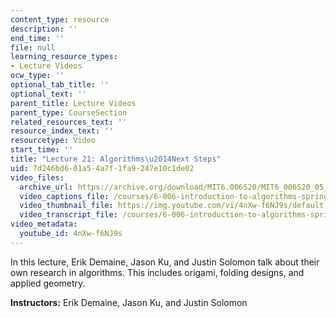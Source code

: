 ```yaml
---
content_type: resource
description: ''
end_time: ''
file: null
learning_resource_types:
- Lecture Videos
ocw_type: ''
optional_tab_title: ''
optional_text: ''
parent_title: Lecture Videos
parent_type: CourseSection
related_resources_text: ''
resource_index_text: ''
resourcetype: Video
start_time: ''
title: "Lecture 21: Algorithms\u2014Next Steps"
uid: 7d246bd6-01a5-4a7f-1fa9-247e10c1de02
video_files:
  archive_url: https://archive.org/download/MIT6.006S20/MIT6_006S20_05_12_Lecture_21_300k.mp4
  video_captions_file: /courses/6-006-introduction-to-algorithms-spring-2020/72551ff938a456758e4997e6d06c21bc_4nXw-f6NJ9s.vtt
  video_thumbnail_file: https://img.youtube.com/vi/4nXw-f6NJ9s/default.jpg
  video_transcript_file: /courses/6-006-introduction-to-algorithms-spring-2020/18fd1dcb60d70b3c458899ad35187f56_4nXw-f6NJ9s.pdf
video_metadata:
  youtube_id: 4nXw-f6NJ9s
---
```


In this lecture, Erik Demaine, Jason Ku, and Justin Solomon talk about their own research in algorithms. This includes origami, folding designs, and applied geometry.

**Instructors:** Erik Demaine, Jason Ku, and Justin Solomon



